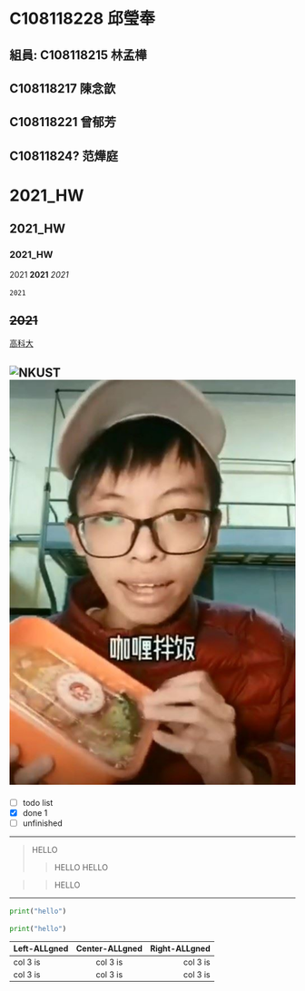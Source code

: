 # C108118228 邱瑩奉

## 組員: C108118215 林孟樺
##       C108118217 陳念歆
##       C108118221 曾郁芳
##       C10811824? 范燁庭

# 2021_HW

## 2021_HW

### 2021_HW

2021 **2021**  *2021*

`2021`

~~2021~~
---
[高科大](https://www.nkust.edu.tw/index.php)

![NKUST](	https://www.nkust.edu.tw/var/file/0/1000/img/513/182513897.png)
![咖哩拌飯](0012345.jpg)
---
- [ ] todo list
- [x] done 1
- [ ] unfinished 
***
>HELLO
>>HELLO
>>HELLO

>>HELLO
___
```Python
print("hello")
```

```Python
print("hello")
```


|Left-ALLgned|Center-ALLgned|Right-ALLgned|
|:-------    |:------------:|    --------:|
|col 3 is    |col 3 is      |col 3 is     |
|col 3 is    |col 3 is      |col 3 is     |
